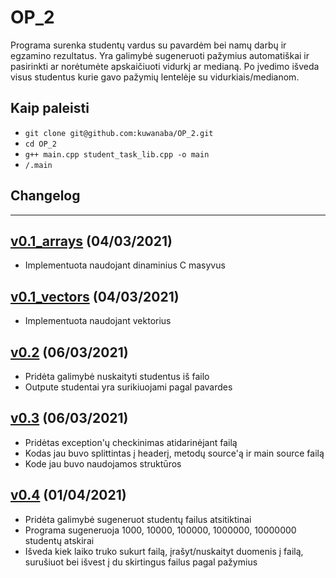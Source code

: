 # OP_2

Programa surenka studentų vardus su pavardėm bei namų darbų ir egzamino rezultatus.
Yra galimybė sugeneruoti pažymius automatiškai ir pasirinkti ar norėtumėte apskaičiuoti vidurkį ar medianą.
Po įvedimo išveda visus studentus kurie gavo pažymių lentelėje su vidurkiais/medianom.


## Kaip paleisti

 - `git clone git@github.com:kuwanaba/OP_2.git`
 - `cd OP_2`
 - `g++ main.cpp student_task_lib.cpp -o main`
 - `/.main`
 
 
## Changelog
 
 ---
 
## [v0.1_arrays](https://github.com/kuwanaba/OP_2/tree/v0.1_arrays) (04/03/2021)
 - Implementuota naudojant dinaminius C masyvus
## [v0.1_vectors](https://github.com/kuwanaba/OP_2/tree/v0.1_vectors) (04/03/2021)
 - Implementuota naudojant vektorius
## [v0.2](https://github.com/kuwanaba/OP_2/tree/v0.2) (06/03/2021)
 - Pridėta galimybė nuskaityti studentus iš failo
 - Outpute studentai yra surikiuojami pagal pavardes
## [v0.3](https://github.com/kuwanaba/OP_2/tree/v0.3) (06/03/2021)
 - Pridėtas exception'ų checkinimas atidarinėjant failą
 - Kodas jau buvo splittintas į headerį, metodų source'ą ir main source failą
 - Kode jau buvo naudojamos struktūros
## [v0.4](https://github.com/kuwanaba/OP_2/tree/v0.4) (01/04/2021)
 - Pridėta galimybė sugeneruot studentų failus atsitiktinai
 - Programa sugeneruoja 1000, 10000, 100000, 1000000, 10000000 studentų atskirai
 - Išveda kiek laiko truko sukurt failą, įrašyt/nuskaityt duomenis į failą, surušiuot bei išvest į du skirtingus failus pagal pažymius
